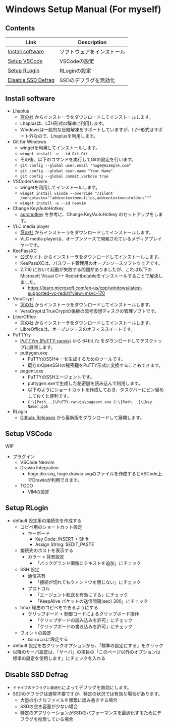 # Windows Setup Manual (For myself)

## Contents

| Link                                      | Description                |
| ----------------------------------------- | -------------------------- |
| [Install software](#install-software)     | ソフトウェアをインストール |
| [Setup VSCode](#setup-vscode)             | VSCodeの設定               |
| [Setup RLogin](#setup-rlogin)             | RLoginの設定               |
| [Disable SSD Defrag](#disable-ssd-defrag) | SSDのデフラグを無効化      |

## Install software

- Lhaplus
  - [窓の社](https://forest.watch.impress.co.jp/library/software/lhaplus/) からインストーラをダウンロードしてインストールします。
  - Lhaplusは、LZH形式の解凍に利用します。
  - Windowsは一般的な圧縮解凍をサポートしていますが、LZH形式はサポート外なので、Lhaplusを利用します。
- Git for Windows
  - wingetを利用してインストールします。
  - `winget install -e --id Git.Git`
  - その後、以下のコマンドを実行してGitの設定を行います。
  - `git config --global user.email "hoge@example.com"`
  - `git config --global user.name "Your Name"`
  - `git config --global commit.verbose true`
- VSCode/Neovim
  - wingetを利用してインストールします。
  - `winget install vscode --override "/silent /mergetasks=""addcontextmenufiles,addcontextmenufolders"""`
  - `winget install -e --id neovim`
- Change Key/AutoHotkey
  - [autohotkey](https://github.com/syunkitada/autohotkey) を参考に、Change Key/AutoHotkey のセットアップをします。
- VLC media player
  - [窓の社](https://forest.watch.impress.co.jp/library/software/vlcmedia_ply/) からインストーラをダウンロードしてインストールします。
  - VLC media playerは、オープンソースで開発されているメディアプレイヤーです。
- KeePassXC
  - [公式サイト](https://keepassxc.org/) からインストーラをダウンロードしてインストールします。
  - KeePassXCは、パスワード管理用のオープンソースソフトウェアです。
  - 2.7.10 において起動が失敗する問題がありましたが、これは以下のMicrosoft Visual C++ Redistributableをインストールすることで解決しました。
    - https://learn.microsoft.com/en-us/cpp/windows/latest-supported-vc-redist?view=msvc-170
- VeraCrypt
  - [窓の社](https://forest.watch.impress.co.jp/library/software/veracrypt/) からインストーラをダウンロードしてインストールします。
  - VeraCryptはTrueCryptの後継の暗号仮想ディスクの管理ソフトです。
- LiberOffice
  - [窓の社](https://forest.watch.impress.co.jp/library/software/libreoffice/) からインストーラをダウンロードしてインストールします。
  - LibreOfficeは、オープンソースのオフィススイートです。
- PuTTYry
  - [PuTTYrv (PuTTY-ranvis)](https://www.ranvis.com/putty) から 64bit.7z をダウンロードしてデスクトップに展開します。
  - puttygen.exe
    - PuTTYのSSHキーを生成するためのツールです。
    - 既存のOpenSSHの秘密鍵をPuTTY形式に変換することもできます。
  - pagent.exe
    - PuTTYのSSHエージェントです。
    - puttygen.exeで生成した秘密鍵を読み込んで利用します。
    - 以下のようにショートカットを作成しておき、タスクバーにピン留めしておくと便利です。
    - `C:\[Path...]\PuTTY-ranvis\pageant.exe C:\[Path...]\[Key Name].ppk`
- RLogin
  - [Github: Releases](https://github.com/kmiya-culti/RLogin/releases/) から最新版をダウンロードして展開します。

## Setup VSCode

WIP

- プラグイン
  - VSCode Neovim
  - Drawio Integration
    - hoge.dio.svg, hoge.drawio.svgのファイルを作成するとVSCode上でDrawioが利用できます。
  - TODO
    - VIMの設定

## Setup RLogin

- default 設定用の接続先を作成する
  - コピペ用のショートカット設定
    - キーボード
      - Key Code: INSERT + Shift
      - Assign String: $EDIT_PASTE
  - 接続先のホストを表示する
    - カラー > 背景設定
      - 「バックグランド画像にテキストを追加」にチェック
  - SSH 設定
    - 通信共有
      - 「接続が切れてもウィンドウを閉じない」にチェック
    - プロトコル
      - 「エージェント転送を有効にする」にチェック
      - 「KeepAlive パケットの送信間隔(sec) 300」にチェック
  - tmux 経由のコピペをできるようにする
    - クリップボード > 制御コードによるクリップボード操作
      - 「クリップボードの読み込みを許可」にチェック
      - 「クリップボードの書き込みを許可」にチェック
  - フォントの設定
    - `Consolas`に設定する
- default 設定を右クリックオプションから、「標準の設定にする」をクリック
- 以降のサーバ設定は、「サーバ」の項目の「このページ以外のオプションは標準の設定を使用します」にチェックを入れる

## Disable SSD Defrag

- `ドライブのデフラグと最適化`によってデフラグを無効にします。
- SSDのデフラグは通常不要ですが、特定の状況では有効な場合があります。
  - 大量の小さなファイルを頻繁に読み書きする場合
  - SSDの空き容量が少ない場合
  - 特定のアプリケーションがSSDのパフォーマンスを最適化するためにデフラグを推奨している場合
